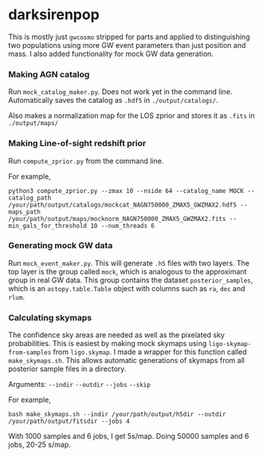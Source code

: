 # darksirenpop
This is mostly just `gwcosmo` stripped for parts and applied to distinguishing two populations using more GW event parameters than just position and mass. 
I also added functionality for mock GW data generation.

### Making AGN catalog
Run `mock_catalog_maker.py`. Does not work yet in the command line.
Automatically saves the catalog as `.hdf5` in `./output/catalogs/`.

Also makes a normalization map for the LOS zprior and stores it as
`.fits` in `./output/maps/`

### Making Line-of-sight redshift prior
Run `compute_zprior.py` from the command line.

For example,

`python3 compute_zprior.py --zmax 10 --nside 64 --catalog_name MOCK --catalog_path /your/path/output/catalogs/mockcat_NAGN750000_ZMAX5_GWZMAX2.hdf5 --maps_path /your/path/output/maps/mocknorm_NAGN750000_ZMAX5_GWZMAX2.fits --min_gals_for_threshold 10 --num_threads 6`

<!-- python3 compute_zprior.py --zmax 3 --nside 32 --catalog_name MOCK --catalog_path '/net/vdesk/data2/pouw/MRP/mockdata_analysis/darksirenpop/output/catalogs/mockcat_NAGN_100000_ZMAX_3_SIGMA_0.01_incomplete.hdf5' --maps_path '/net/vdesk/data2/pouw/MRP/mockdata_analysis/darksirenpop/output/maps/mocknorm_NAGN_100000_ZMAX_3_SIGMA_0.01_incomplete.fits' --min_gals_for_threshold 1 --num_threads 6 --zdraw 2 --zmin 1e-10 -->

### Generating mock GW data
Run `mock_event_maker.py`. This will generate `.h5` files with two layers. 
The top layer is the group called `mock`, which is analogous to the approximant group in real GW data.
This group contains the dataset `posterior_samples`, which is an `astopy.table.Table` object with columns such as `ra`, `dec` and `rlum`.

### Calculating skymaps
The confidence sky areas are needed as well as the pixelated sky probabilities. This is easiest by making mock skymaps using
`ligo-skymap-from-samples` from `ligo.skymap`. I made a wrapper for this function called `make_skymaps.sh`. This allows automatic generations
of skymaps from all posterior sample files in a directory.

Arguments:
`--indir`
`--outdir`
`--jobs`
`--skip`

For example,

`bash make_skymaps.sh --indir /your/path/output/h5dir --outdir /your/path/output/fitsdir --jobs 4`

With 1000 samples and 6 jobs, I get 5s/map.
Doing 50000 samples and 6 jobs, 20-25 s/map.
<!-- bash make_skymaps.sh --indir /net/vdesk/data2/pouw/MRP/mockdata_analysis/darksirenpop/output/mock_posterior_samples --outdir /net/vdesk/data2/pouw/MRP/mockdata_analysis/darksirenpop/output/mock_skymaps --jobs 6 --skip 4700 -->